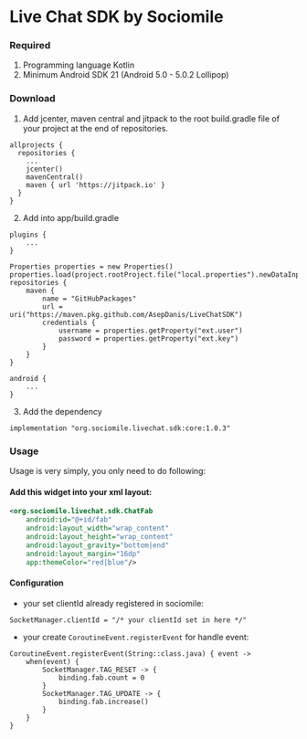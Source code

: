 # Live Chat SDK by Sociomile

### Required

1. Programming language Kotlin
2. Minimum Android SDK 21 (Android 5.0 - 5.0.2 Lollipop)

### Download

1. Add jcenter, maven central and jitpack to the root build.gradle file of your project at the end of repositories.
```
allprojects {
  repositories {
    ...
    jcenter()
    mavenCentral()
    maven { url 'https://jitpack.io' }
  }
}
```

2. Add into app/build.gradle
```
plugins {
    ...
}

Properties properties = new Properties()
properties.load(project.rootProject.file("local.properties").newDataInputStream())
repositories {
    maven {
        name = "GitHubPackages"
        url = uri("https://maven.pkg.github.com/AsepDanis/LiveChatSDK")
        credentials {
            username = properties.getProperty("ext.user")
            password = properties.getProperty("ext.key")
        }
    }
}

android {
    ...
}
``` 

3. Add the dependency
```
implementation "org.sociomile.livechat.sdk:core:1.0.3"
``` 

### Usage
Usage is very simply, you only need to do following:

#### Add this widget into your xml layout:

```xml
<org.sociomile.livechat.sdk.ChatFab
    android:id="@+id/fab"
    android:layout_width="wrap_content"
    android:layout_height="wrap_content"
    android:layout_gravity="bottom|end"
    android:layout_margin="16dp"
    app:themeColor="red|blue"/>
```

#### Configuration

* your set clientId already registered in sociomile:
```
SocketManager.clientId = "/* your clientId set in here */"
```

* your create `CoroutineEvent.registerEvent` for handle event:
```
CoroutineEvent.registerEvent(String::class.java) { event ->
    when(event) {
        SocketManager.TAG_RESET -> {
            binding.fab.count = 0
        }
        SocketManager.TAG_UPDATE -> {
            binding.fab.increase()
        }
    }
}
```
